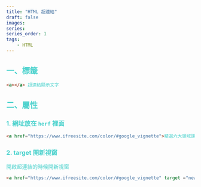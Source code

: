 ```yaml
---
title: "HTML 超連結"
draft: false
images:
series: 
series_order: 1
tags:
    - HTML
---
```

<font color = "#48d1cc">

## 一、標籤

```html
<a></a> 超連結顯示文字
```

## 二、屬性

### 1. 網址放在 `herf` 裡面

```html
<a href="https://www.ifreesite.com/color/#google_vignette">精選六大領域課程</a>
```

### 2. target 開新視窗

開啟超連結的時候開新視窗

```html
<a href="https://www.ifreesite.com/color/#google_vignette" target ="new">精選六大領域課程</a>
```